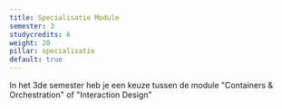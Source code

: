 ```yaml
---
title: Specialisatie Module
semester: 3
studycredits: 6
weight: 20
pillar: specialisatie
default: true
---
```


In het 3de semester heb je een keuze tussen de module "Containers & Orchestration" of "Interaction Design"
